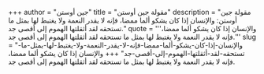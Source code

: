 +++
author = "جين أوستن"
title = "مقولة جين أوستن"
description = "مقولة جين أوستن: والإنسان إذا كان يشكو ألما ممضا، فإنه لا يقدر النعمة ولا يغتبط لها بمثل ما تستحقه لقد أثقلتها الهموم إلى أقصى جد."
quote = '''والإنسان إذا كان يشكو ألما ممضا، فإنه لا يقدر النعمة ولا يغتبط لها بمثل ما تستحقه لقد أثقلتها الهموم إلى أقصى جد.''' 
slug = "والإنسان-إذا-كان-يشكو-ألما-ممضا-فإنه-لا-يقدر-النعمة-ولا-يغتبط-لها-بمثل-ما-تستحقه-لقد-أثقلتها-الهموم-إلى-أقصى-جد"
+++
والإنسان إذا كان يشكو ألما ممضا، فإنه لا يقدر النعمة ولا يغتبط لها بمثل ما تستحقه لقد أثقلتها الهموم إلى أقصى جد.

